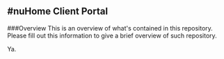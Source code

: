 #nuHome Client Portal
---
###Overview
This is an overview of what's contained in this repository. Please fill out this information to give a brief overview of such repository.

Ya.